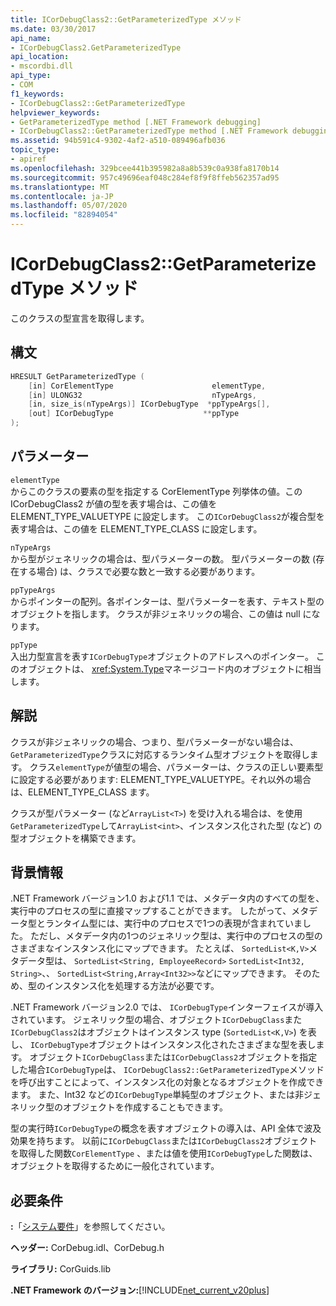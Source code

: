 ```yaml
---
title: ICorDebugClass2::GetParameterizedType メソッド
ms.date: 03/30/2017
api_name:
- ICorDebugClass2.GetParameterizedType
api_location:
- mscordbi.dll
api_type:
- COM
f1_keywords:
- ICorDebugClass2::GetParameterizedType
helpviewer_keywords:
- GetParameterizedType method [.NET Framework debugging]
- ICorDebugClass2::GetParameterizedType method [.NET Framework debugging]
ms.assetid: 94b591c4-9302-4af2-a510-089496afb036
topic_type:
- apiref
ms.openlocfilehash: 329bcee441b395982a8a8b539c0a938fa8170b14
ms.sourcegitcommit: 957c49696eaf048c284ef8f9f8ffeb562357ad95
ms.translationtype: MT
ms.contentlocale: ja-JP
ms.lasthandoff: 05/07/2020
ms.locfileid: "82894054"
---
```

# <a name="icordebugclass2getparameterizedtype-method"></a>ICorDebugClass2::GetParameterizedType メソッド
このクラスの型宣言を取得します。  
  
## <a name="syntax"></a>構文  
  
```cpp  
HRESULT GetParameterizedType (  
    [in] CorElementType                      elementType,  
    [in] ULONG32                             nTypeArgs,  
    [in, size_is(nTypeArgs)] ICorDebugType  *ppTypeArgs[],  
    [out] ICorDebugType                    **ppType  
);  
```  
  
## <a name="parameters"></a>パラメーター  
 `elementType`  
 からこのクラスの要素の型を指定する CorElementType 列挙体の値。この ICorDebugClass2 が値の型を表す場合は、この値を ELEMENT_TYPE_VALUETYPE に設定します。 この`ICorDebugClass2`が複合型を表す場合は、この値を ELEMENT_TYPE_CLASS に設定します。  
  
 `nTypeArgs`  
 から型がジェネリックの場合は、型パラメーターの数。 型パラメーターの数 (存在する場合) は、クラスで必要な数と一致する必要があります。  
  
 `ppTypeArgs`  
 からポインターの配列。各ポインターは、型パラメーターを表す、テキスト型のオブジェクトを指します。 クラスが非ジェネリックの場合、この値は null になります。  
  
 `ppType`  
 入出力型宣言を表す`ICorDebugType`オブジェクトのアドレスへのポインター。 このオブジェクトは、 <xref:System.Type>マネージコード内のオブジェクトに相当します。  
  
## <a name="remarks"></a>解説  
 クラスが非ジェネリックの場合、つまり、型パラメーターがない場合は、 `GetParameterizedType`クラスに対応するランタイム型オブジェクトを取得します。 クラス`elementType`が値型の場合、パラメーターは、クラスの正しい要素型に設定する必要があります: ELEMENT_TYPE_VALUETYPE。それ以外の場合は、ELEMENT_TYPE_CLASS ます。  
  
 クラスが型パラメーター (など`ArrayList<T>`) を受け入れる場合は、を使用`GetParameterizedType`して`ArrayList<int>`、インスタンス化された型 (など) の型オブジェクトを構築できます。  
  
## <a name="background-information"></a>背景情報  
 .NET Framework バージョン1.0 および1.1 では、メタデータ内のすべての型を、実行中のプロセスの型に直接マップすることができます。 したがって、メタデータ型とランタイム型には、実行中のプロセスで1つの表現が含まれていました。 ただし、メタデータ内の1つのジェネリック型は、実行中のプロセスの型のさまざまなインスタンス化にマップできます。 たとえば、 `SortedList<K,V>`メタデータ型は、 `SortedList<String, EmployeeRecord>` `SortedList<Int32, String>`、、 `SortedList<String,Array<Int32>>`などにマップできます。 そのため、型のインスタンス化を処理する方法が必要です。  
  
 .NET Framework バージョン2.0 では、 `ICorDebugType`インターフェイスが導入されています。 ジェネリック型の場合、オブジェクト`ICorDebugClass`また`ICorDebugClass2`はオブジェクトはインスタンス type (`SortedList<K,V>`) を表し、 `ICorDebugType`オブジェクトはインスタンス化されたさまざまな型を表します。 オブジェクト`ICorDebugClass`または`ICorDebugClass2`オブジェクトを指定した場合`ICorDebugType`は、 `ICorDebugClass2::GetParameterizedType`メソッドを呼び出すことによって、インスタンス化の対象となるオブジェクトを作成できます。 また、Int32 などの`ICorDebugType`単純型のオブジェクト、または非ジェネリック型のオブジェクトを作成することもできます。  
  
 型の実行時`ICorDebugType`の概念を表すオブジェクトの導入は、API 全体で波及効果を持ちます。 以前に`ICorDebugClass`または`ICorDebugClass2`オブジェクトを取得した関数`CorElementType` 、または値を使用`ICorDebugType`した関数は、オブジェクトを取得するために一般化されています。  
  
## <a name="requirements"></a>必要条件  
 **:**「[システム要件](../../get-started/system-requirements.md)」を参照してください。  
  
 **ヘッダー:** CorDebug.idl、CorDebug.h  
  
 **ライブラリ:** CorGuids.lib  
  
 **.NET Framework のバージョン:**[!INCLUDE[net_current_v20plus](../../../../includes/net-current-v20plus-md.md)]
